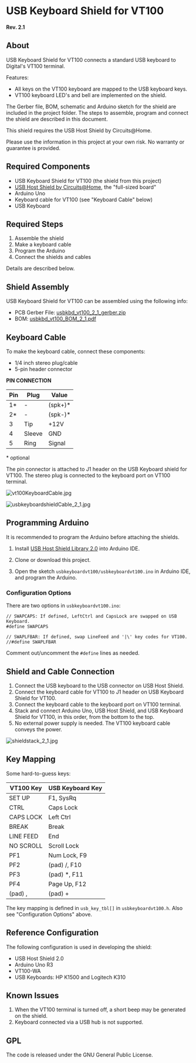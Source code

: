 # USB Keyboard Shield for VT100 #

__Rev. 2.1__

## About

USB Keyboard Shield for VT100 connects a standard USB keyboard to Digital's VT100 terminal.

Features:

* All keys on the VT100 keyboard are mapped to the USB keyboard keys.
* VT100 keyboard LED's and bell are implemented on the shield.

The Gerber file, BOM, schematic and Arduino sketch for the shield are included in the project folder. The steps to assemble, program and connect the shield are described in this document.

This shield requires the USB Host Shield by Circuits@Home.

Please use the information in this project at your own risk. No warranty or guarantee is provided.

## Required Components

- USB Keyboard Shield for VT100 (the shield from this project)
- [USB Host Shield by Circuits@Home](https://www.circuitsathome.com/arduino_usb_host_shield_projects/), the "full-sized board"
- Arduino Uno
- Keyboard cable for VT100 (see "Keyboard Cable" below)
- USB Keyboard

## Required Steps

1. Assemble the shield
2. Make a keyboard cable
3. Program the Arduino
4. Connect the shields and cables

Details are described below.

## Shield Assembly

USB Keyboard Shield for VT100 can be assembled using the following info:

- PCB Gerber File: [usbkbd_vt100_2_1_gerber.zip](./usbkbd_vt100_2_1_gerber.zip)
- BOM: [usbkbd_vt100_BOM_2_1.pdf](./usbkbd_vt100_BOM_2_1.pdf)

## Keyboard Cable

To make the keyboard cable, connect these components:

 - 1/4 inch stereo plug/cable
 - 5-pin header connector

__PIN CONNECTION__

| Pin | Plug |  Value |
|-|-|-|
| 1* | - | (spk+)* |
| 2* | - | (spk-)* |
| 3 | Tip | +12V |
| 4 | Sleeve | GND |
| 5 | Ring | Signal |

  \* optional

The pin connector is attached to J1 header on the USB Keyboard shield for VT100. The stereo plug is connected to the keyboard port on VT100 terminal.

![vt100KeyboardCable.jpg](./images/vt100KeyboardCable1.jpg)

![usbkeyboardshieldCable_2_1.jpg](./images/usbkeyboardshieldCable_2_1.jpg)

## Programming Arduino

It is recommended to program the Arduino before attaching the shields.

1. Install [USB Host Shield Library 2.0](https://github.com/felis/USB_Host_Shield_2.0) into Arduino IDE.

2. Clone or download this project.

3. Open the sketch `usbkeyboardvt100/usbkeyboardvt100.ino` in Arduino IDE, and program the Arduino.

### Configuration Options

There are two options in `usbkeyboardvt100.ino`:
```
// SWAPCAPS: If defined, LeftCtrl and CapsLock are swapped on USB Keyboard.
#define SWAPCAPS

// SWAPLFBAR: If defined, swap LineFeed and '|\' key codes for VT100.
//#define SWAPLFBAR
```

Comment out/uncomment the `#define` lines as needed.

## Shield and Cable Connection

1. Connect the USB keyboard to the USB connector on USB Host Shield.
2. Connect the keyboard cable for VT100 to J1 header on USB Keyboard Shield for VT100.
3. Connect the keyboard cable to the keyboard port on VT100 terminal.
4. Stack and connect Arduino Uno, USB Host Shield, and USB Keyboard Shield for VT100, in this order, from the bottom to the top.
5. No external power supply is needed. The VT100 keyboard cable conveys the power.

![shieldstack_2_1.jpg](./images/shieldstack_2_1.jpg)

## Key Mapping

Some hard-to-guess keys:

| VT100 Key | USB Keyboard Key |
|-|-|
| SET UP | F1, SysRq |
| CTRL | Caps Lock |
| CAPS LOCK | Left Ctrl |
| BREAK | Break |
| LINE FEED | End |
| NO SCROLL | Scroll Lock |
| PF1 | Num Lock, F9 |
| PF2 | (pad) /, F10 |
| PF3 | (pad) *, F11 |
| PF4 | Page Up, F12 |
|(pad) , | (pad) + |

The key mapping is defined in `usb_key_tbl[]` in `usbkeyboardvt100.h`. Also see "Configuration Options" above.

## Reference Configuration

The following configuration is used in developing the shield:

- USB Host Shield 2.0
- Arduino Uno R3
- VT100-WA
- USB Keyboards: HP K1500 and Logitech K310

## Known Issues

1. When the VT100 terminal is turned off, a short beep may be generated on the shield.
2. Keyboard connected via a USB hub is not supported.

## GPL

The code is released under the GNU General Public License.
